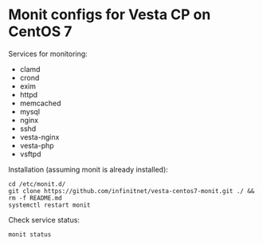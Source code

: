 # Monit configs for Vesta CP on CentOS 7
Services for monitoring:
* clamd
* crond
* exim
* httpd
* memcached
* mysql
* nginx
* sshd
* vesta-nginx
* vesta-php
* vsftpd

Installation (assuming monit is already installed):

    cd /etc/monit.d/
    git clone https://github.com/infinitnet/vesta-centos7-monit.git ./ && rm -f README.md
    systemctl restart monit


Check service status:

    monit status

